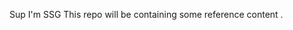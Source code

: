 Sup
I'm SSG
This repo will be containing some reference content .
<!---
SSGMASTERX/SSGMASTERX is a ✨ special ✨ repository because its `README.md` (this file) appears on your GitHub profile.
You can click the Preview link to take a look at your changes.
--->
